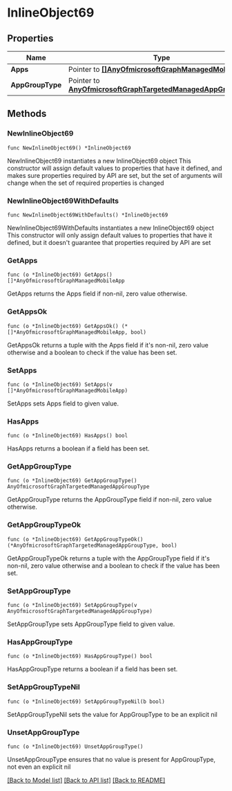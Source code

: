 # InlineObject69

## Properties

Name | Type | Description | Notes
------------ | ------------- | ------------- | -------------
**Apps** | Pointer to [**[]AnyOfmicrosoftGraphManagedMobileApp**](AnyOfmicrosoftGraphManagedMobileApp.md) |  | [optional] 
**AppGroupType** | Pointer to [**AnyOfmicrosoftGraphTargetedManagedAppGroupType**](anyOf&lt;microsoft.graph.targetedManagedAppGroupType&gt;.md) |  | [optional] 

## Methods

### NewInlineObject69

`func NewInlineObject69() *InlineObject69`

NewInlineObject69 instantiates a new InlineObject69 object
This constructor will assign default values to properties that have it defined,
and makes sure properties required by API are set, but the set of arguments
will change when the set of required properties is changed

### NewInlineObject69WithDefaults

`func NewInlineObject69WithDefaults() *InlineObject69`

NewInlineObject69WithDefaults instantiates a new InlineObject69 object
This constructor will only assign default values to properties that have it defined,
but it doesn't guarantee that properties required by API are set

### GetApps

`func (o *InlineObject69) GetApps() []*AnyOfmicrosoftGraphManagedMobileApp`

GetApps returns the Apps field if non-nil, zero value otherwise.

### GetAppsOk

`func (o *InlineObject69) GetAppsOk() (*[]*AnyOfmicrosoftGraphManagedMobileApp, bool)`

GetAppsOk returns a tuple with the Apps field if it's non-nil, zero value otherwise
and a boolean to check if the value has been set.

### SetApps

`func (o *InlineObject69) SetApps(v []*AnyOfmicrosoftGraphManagedMobileApp)`

SetApps sets Apps field to given value.

### HasApps

`func (o *InlineObject69) HasApps() bool`

HasApps returns a boolean if a field has been set.

### GetAppGroupType

`func (o *InlineObject69) GetAppGroupType() AnyOfmicrosoftGraphTargetedManagedAppGroupType`

GetAppGroupType returns the AppGroupType field if non-nil, zero value otherwise.

### GetAppGroupTypeOk

`func (o *InlineObject69) GetAppGroupTypeOk() (*AnyOfmicrosoftGraphTargetedManagedAppGroupType, bool)`

GetAppGroupTypeOk returns a tuple with the AppGroupType field if it's non-nil, zero value otherwise
and a boolean to check if the value has been set.

### SetAppGroupType

`func (o *InlineObject69) SetAppGroupType(v AnyOfmicrosoftGraphTargetedManagedAppGroupType)`

SetAppGroupType sets AppGroupType field to given value.

### HasAppGroupType

`func (o *InlineObject69) HasAppGroupType() bool`

HasAppGroupType returns a boolean if a field has been set.

### SetAppGroupTypeNil

`func (o *InlineObject69) SetAppGroupTypeNil(b bool)`

 SetAppGroupTypeNil sets the value for AppGroupType to be an explicit nil

### UnsetAppGroupType
`func (o *InlineObject69) UnsetAppGroupType()`

UnsetAppGroupType ensures that no value is present for AppGroupType, not even an explicit nil

[[Back to Model list]](../README.md#documentation-for-models) [[Back to API list]](../README.md#documentation-for-api-endpoints) [[Back to README]](../README.md)


